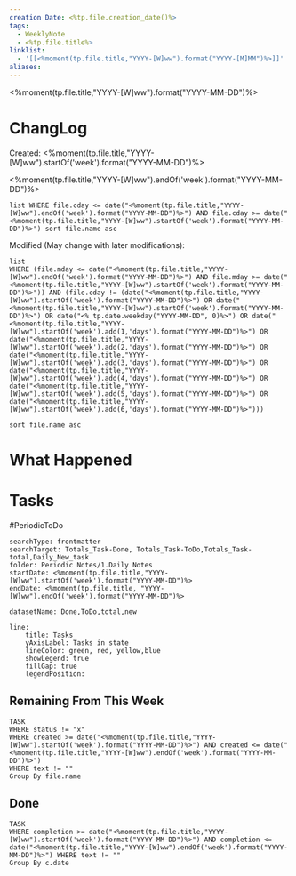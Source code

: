 ```yaml
---
creation Date: <%tp.file.creation_date()%>
tags:
  - WeeklyNote
  - <%tp.file.title%>
linklist:
  - '[[<%moment(tp.file.title,"YYYY-[W]ww").format("YYYY-[M]MM")%>]]'
aliases:
---
```

<%moment(tp.file.title,"YYYY-[W]ww").format("YYYY-MM-DD")%>

# ChangLog
Created:
<%moment(tp.file.title,"YYYY-[W]ww").startOf('week').format("YYYY-MM-DD")%>

<%moment(tp.file.title,"YYYY-[W]ww").endOf('week').format("YYYY-MM-DD")%>

```dataview
list WHERE file.cday <= date("<%moment(tp.file.title,"YYYY-[W]ww").endOf('week').format("YYYY-MM-DD")%>") AND file.cday >= date("<%moment(tp.file.title,"YYYY-[W]ww").startOf('week').format("YYYY-MM-DD")%>") sort file.name asc
```
Modified (May change with later modifications):
```dataview
list 
WHERE (file.mday <= date("<%moment(tp.file.title,"YYYY-[W]ww").endOf('week').format("YYYY-MM-DD")%>") AND file.mday >= date("<%moment(tp.file.title,"YYYY-[W]ww").startOf('week').format("YYYY-MM-DD")%>")) AND (file.cday != (date("<%moment(tp.file.title,"YYYY-[W]ww").startOf('week').format("YYYY-MM-DD")%>") OR date("<%moment(tp.file.title,"YYYY-[W]ww").startOf('week').format("YYYY-MM-DD")%>") OR date("<% tp.date.weekday("YYYY-MM-DD", 0)%>") OR date("<%moment(tp.file.title,"YYYY-[W]ww").startOf('week').add(1,'days').format("YYYY-MM-DD")%>") OR date("<%moment(tp.file.title,"YYYY-[W]ww").startOf('week').add(2,'days').format("YYYY-MM-DD")%>") OR date("<%moment(tp.file.title,"YYYY-[W]ww").startOf('week').add(3,'days').format("YYYY-MM-DD")%>") OR date("<%moment(tp.file.title,"YYYY-[W]ww").startOf('week').add(4,'days').format("YYYY-MM-DD")%>") OR date("<%moment(tp.file.title,"YYYY-[W]ww").startOf('week').add(5,'days').format("YYYY-MM-DD")%>") OR date("<%moment(tp.file.title,"YYYY-[W]ww").startOf('week').add(6,'days').format("YYYY-MM-DD")%>")))

sort file.name asc
```

# What Happened
# Tasks
#PeriodicToDo 
```tracker
searchType: frontmatter
searchTarget: Totals_Task-Done, Totals_Task-ToDo,Totals_Task-total,Daily_New_task
folder: Periodic Notes/1.Daily Notes
startDate: <%moment(tp.file.title,"YYYY-[W]ww").startOf('week').format("YYYY-MM-DD")%>
endDate: <%moment(tp.file.title, "YYYY-[W]ww").endOf('week').format("YYYY-MM-DD")%>

datasetName: Done,ToDo,total,new

line:
	title: Tasks
	yAxisLabel: Tasks in state
	lineColor: green, red, yellow,blue
	showLegend: true
	fillGap: true
	legendPosition:
```

## Remaining From This Week
```dataview
TASK 
WHERE status != "x"
WHERE created >= date("<%moment(tp.file.title,"YYYY-[W]ww").startOf('week').format("YYYY-MM-DD")%>") AND created <= date("<%moment(tp.file.title,"YYYY-[W]ww").endOf('week').format("YYYY-MM-DD")%>") 
WHERE text != ""
Group By file.name 
```

## Done
```dataview
TASK
WHERE completion >= date("<%moment(tp.file.title,"YYYY-[W]ww").startOf('week').format("YYYY-MM-DD")%>") AND completion <= date("<%moment(tp.file.title,"YYYY-[W]ww").endOf('week').format("YYYY-MM-DD")%>") WHERE text != ""
Group By c.date
```
